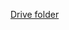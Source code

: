 [Drive folder](https://drive.google.com/drive/folders/19jnu-cWnHhiIjztmrtSuDbYBA3MLRKN0?usp=drive_link)

